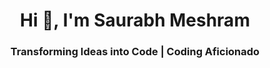 <h1 align="center">Hi 👋, I'm Saurabh Meshram</h1>
<h3 align="center">Transforming Ideas into Code | Coding Aficionado</h3>


